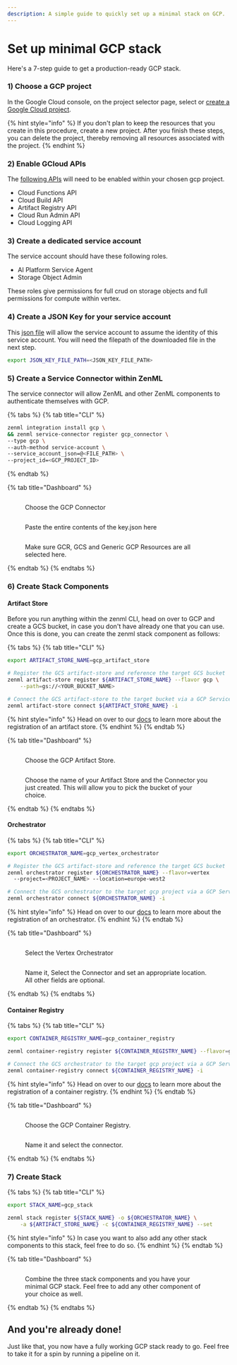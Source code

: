 ```yaml
---
description: A simple guide to quickly set up a minimal stack on GCP.
---
```


# Set up minimal GCP stack

Here's a 7-step guide to get a production-ready GCP stack.



### 1) Choose a GCP project&#x20;

In the Google Cloud console, on the project selector page, select or [create a Google Cloud project](https://cloud.google.com/resource-manager/docs/creating-managing-projects).

{% hint style="info" %}
If you don't plan to keep the resources that you create in this procedure, create a new project. After you finish these steps, you can delete the project, thereby removing all resources associated with the project.
{% endhint %}

### 2) Enable GCloud APIs

The [following APIs](https://console.cloud.google.com/flows/enableapi?apiid=cloudfunctions,cloudbuild.googleapis.com,artifactregistry.googleapis.com,run.googleapis.com,logging.googleapis.com\\\&redirect=https://cloud.google.com/functions/docs/create-deploy-gcloud&\\\_ga=2.103703808.1862683951.1694002459-205697788.1651483076&\\\_gac=1.161946062.1694011263.Cj0KCQjwxuCnBhDLARIsAB-cq1ouJZlVKAVPMsXnYrgQVF2t1Q2hUjgiHVpHXi2N0NlJvG3j3y-PPh8aAoSIEALw\\\_wcB) will need to be enabled within your chosen gcp project.

* Cloud Functions API
* Cloud Build API
* Artifact Registry API
* Cloud Run Admin API
* Cloud Logging API

### 3) Create a dedicated service account

The service account should have these following roles.

* AI Platform Service Agent
* Storage Object Admin

These roles give permissions for full crud on storage objects and full permissions for compute within vertex.

### 4) Create a JSON Key for your service account

This [json file](https://cloud.google.com/iam/docs/keys-create-delete) will allow the service account to assume the identity of this service account. You will need the filepath of the downloaded file in the next step.

```bash
export JSON_KEY_FILE_PATH=<JSON_KEY_FILE_PATH>
```

### 5) Create a Service Connector within ZenML

The service connector will allow ZenML and other ZenML components to authenticate themselves with GCP.&#x20;

{% tabs %}
{% tab title="CLI" %}
```bash
zenml integration install gcp \
&& zenml service-connector register gcp_connector \
--type gcp \
--auth-method service-account \
--service_account_json=@<FILE_PATH> \
--project_id=<GCP_PROJECT_ID>
```
{% endtab %}

{% tab title="Dashboard" %}
<figure><img src="../../../.gitbook/assets/GCP_Service_Connector.png" alt=""><figcaption><p>Choose the GCP Connector</p></figcaption></figure>

<figure><img src="../../../.gitbook/assets/GCP_Connector_Key.png" alt=""><figcaption><p>Paste the entire contents of the key.json here</p></figcaption></figure>

<figure><img src="../../../.gitbook/assets/GCP_Connector_Resources.png" alt=""><figcaption><p>Make sure GCR, GCS and Generic GCP Resources are all selected here.</p></figcaption></figure>
{% endtab %}
{% endtabs %}

### 6) Create Stack Components

#### Artifact Store

Before you run anything within the zenml CLI, head on over to GCP and create a GCS bucket, in case you don't have already one that you can use. Once this is done, you can create the zenml stack component as follows:

{% tabs %}
{% tab title="CLI" %}
```bash
export ARTIFACT_STORE_NAME=gcp_artifact_store

# Register the GCS artifact-store and reference the target GCS bucket
zenml artifact-store register ${ARTIFACT_STORE_NAME} --flavor gcp \
    --path=gs://<YOUR_BUCKET_NAME>

# Connect the GCS artifact-store to the target bucket via a GCP Service Connector
zenml artifact-store connect ${ARTIFACT_STORE_NAME} -i
```

{% hint style="info" %}
Head on over to our [docs](../../component-guide/artifact-stores/gcp/) to learn more about the registration of an artifact store.
{% endhint %}
{% endtab %}

{% tab title="Dashboard" %}
<figure><img src="../../../.gitbook/assets/Create_Artifact_Store.png" alt=""><figcaption><p>Choose the GCP Artifact Store.</p></figcaption></figure>

<figure><img src="../../../.gitbook/assets/Register_Artifact_Store_Connector.png" alt=""><figcaption><p>Choose the name of your Artifact Store and the Connector you just created. This will allow you to pick the bucket of your choice.</p></figcaption></figure>
{% endtab %}
{% endtabs %}

#### Orchestrator

{% tabs %}
{% tab title="CLI" %}
```bash
export ORCHESTRATOR_NAME=gcp_vertex_orchestrator

# Register the GCS artifact-store and reference the target GCS bucket
zenml orchestrator register ${ORCHESTRATOR_NAME} --flavor=vertex 
  --project=<PROJECT_NAME> --location=europe-west2

# Connect the GCS orchestrator to the target gcp project via a GCP Service Connector
zenml orchestrator connect ${ORCHESTRATOR_NAME} -i
```

{% hint style="info" %}
Head on over to our [docs](../../component-guide/orchestrators/vertex.md) to learn more about the registration of an orchestrator.
{% endhint %}
{% endtab %}

{% tab title="Dashboard" %}
<figure><img src="../../../.gitbook/assets/Create_Orchestrator.png" alt=""><figcaption><p>Select the Vertex Orchestrator</p></figcaption></figure>

<figure><img src="../../../.gitbook/assets/Register_Orchestrator_Connector.png" alt=""><figcaption><p>Name it, Select the Connector and set an appropriate location. All other fields are optional.</p></figcaption></figure>
{% endtab %}
{% endtabs %}

#### Container Registry

{% tabs %}
{% tab title="CLI" %}
```bash
export CONTAINER_REGISTRY_NAME=gcp_container_registry

zenml container-registry register ${CONTAINER_REGISTRY_NAME} --flavor=gcp --uri=<GCR-URI>

# Connect the GCS orchestrator to the target gcp project via a GCP Service Connector
zenml container-registry connect ${CONTAINER_REGISTRY_NAME} -i
```

{% hint style="info" %}
Head on over to our [docs](../../component-guide/container-registries/gcp.md) to learn more about the registration of a container registry.
{% endhint %}
{% endtab %}

{% tab title="Dashboard" %}
<figure><img src="../../../.gitbook/assets/Create_Container_Registry.png" alt=""><figcaption><p>Choose the GCP Container Registry.</p></figcaption></figure>

<figure><img src="../../../.gitbook/assets/Create_Container_Registry_Connector.png" alt=""><figcaption><p>Name it and select the connector.</p></figcaption></figure>
{% endtab %}
{% endtabs %}

### 7) Create Stack



{% tabs %}
{% tab title="CLI" %}
```bash
export STACK_NAME=gcp_stack

zenml stack register ${STACK_NAME} -o ${ORCHESTRATOR_NAME} \
    -a ${ARTIFACT_STORE_NAME} -c ${CONTAINER_REGISTRY_NAME} --set
```

{% hint style="info" %}
In case you want to also add any other stack components to this stack, feel free to do so.
{% endhint %}
{% endtab %}

{% tab title="Dashboard" %}
<figure><img src="../../../.gitbook/assets/Create_Stack.png" alt=""><figcaption><p>Combine the three stack components and you have your minimal GCP stack. Feel free to add any other component of your choice as well.</p></figcaption></figure>
{% endtab %}
{% endtabs %}

## And you're already done!

Just like that, you now have a fully working GCP stack ready to go. Feel free to take it for a spin by running a pipeline on it.
